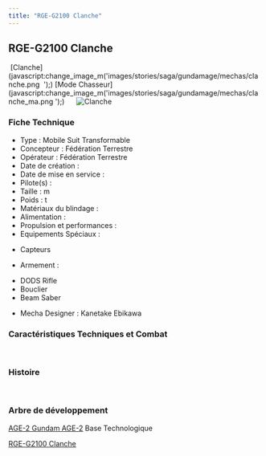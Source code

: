 ```yaml
---
title: "RGE-G2100 Clanche"
---
```


RGE-G2100 Clanche
-----------------

 [Clanche](javascript:change_image_m('images/stories/saga/gundamage/mechas/clanche.png 
');) [Mode Chasseur](javascript:change_image_m('images/stories/saga/gundamage/mechas/clanche_ma.png
');)      ![
Clanche](/images/stories/saga/gundamage/mechas/clanche.png 
)    
### Fiche Technique


- Type : Mobile Suit Transformable  
- Concepteur : Fédération Terrestre  
- Opérateur : Fédération Terrestre  
- Date de création :   
- Date de mise en service :   
- Pilote(s) :   
- Taille : m   
- Poids : t   
- Matériaux du blindage :   
- Alimentation :   
- Propulsion et performances :   
- Equipements Spéciaux :


* Capteurs


- Armement :


* DODS Rifle
* Bouclier
* Beam Saber


- Mecha Designer : Kanetake Ebikawa


### Caractéristiques Techniques et Combat


 


### Histoire


 


### Arbre de développement





[AGE-2 Gundam AGE-2](ag/gundam-age/age-2-gundam-age-2.html)
Base Technologique



[RGE-G2100 Clanche](ag/gundam-age/rge-g2100-clanche)


